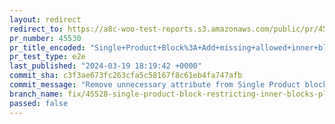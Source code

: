 ```yaml
---
layout: redirect
redirect_to: https://a8c-woo-test-reports.s3.amazonaws.com/public/pr/45530/e2e/index.html
pr_number: 45530
pr_title_encoded: "Single+Product+Block%3A+Add+missing+allowed+inner+blocks+to+fix+nesting+placement+restrictions"
pr_test_type: e2e
last_published: "2024-03-19 18:19:42 +0000"
commit_sha: c3f3ae673fc263cfa5c58167f8c61eb4fa747afb
commit_message: "Remove unnecessary attribute from Single Product block template"
branch_name: fix/45528-single-product-block-restricting-inner-blocks-placement
passed: false
---
```

